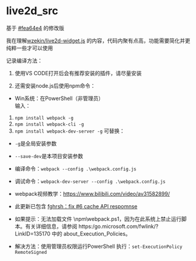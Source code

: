 # live2d_src
基于 [#fea64e4](https://github.com/EYHN/hexo-helper-live2d/commit/fea64e49a760ded5cc2dad974fd3d55bcebe15c6) 的修改版

我在理解[wzekin/live2d-widget.js](https://github.com/wzekin/live2d-widget.js) 的内容，代码内聚有点高，功能需要简化并更纯粹一些才可以使用

记录编译方法：

1. 使用VS CODE打开后会有推荐安装的插件，请尽量安装

2. 还需安装node.js后使用npm命令：

- Win系统：在PowerShell（非管理员）  
输入：
1. `npm install webpack -g` 
2. `npm install webpack-cli -g` 
3. `npm install webpack-dev-server -g`
可替换：  
-  `-g`是全局安装参数
- `--save-dev`是本项目安装参数

- 编译命令：`webpack --config .\webpack.config.js`

- 调试命令：`webpack-dev-server --config .\webpack.config.js`

- webpack视频教学：https://www.bilibili.com/video/av31582899/

- 此更新已包含 [fghrsh：fix #6 cache API respomnse](https://github.com/fghrsh/live2d_demo/issues/6)

- 如果提示：无法加载文件 \npm\webpack.ps1，因为在此系统上禁止运行脚本。有关详细信息，请参阅 https:/go.microsoft.com/fwlink/?LinkID=135170 中的 about_Execution_Policies。
- 解决方法：使用管理员权限运行PowerShell 执行：`set-ExecutionPolicy RemoteSigned`